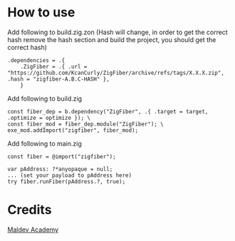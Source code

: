 # How to use

Add following to build.zig.zon (Hash will change, in order to get the correct hash remove the hash section and build the project, you should get the correct hash)

```zig
.dependencies = .{
    .ZigFiber = .{ .url = "https://github.com/KcanCurly/ZigFiber/archive/refs/tags/X.X.X.zip", .hash = "zigfiber-A.B.C-HASH" },
    }
```

Add following to build.zig

```zig
const fiber_dep = b.dependency("ZigFiber", .{ .target = target, .optimize = optimize }); \
const fiber_mod = fiber_dep.module("ZigFiber"); \
exe_mod.addImport("zigfiber", fiber_mod); 
```

Add following to main.zig

```zig
const fiber = @import("zigfiber");

var pAddress: ?*anyopaque = null;
... (set your payload to pAddress here)
try fiber.runFiber(pAddress.?, true);
```

# Credits
[Maldev Academy](https://maldevacademy.com/)